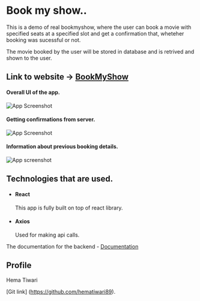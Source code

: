 # Book my show..

This is a demo of real bookmyshow, where the user can book a movie with specified seats at a specified slot and get a confirmation that, wheteher booking was sucessful or not.

The movie booked by the user will be stored in database and is retrived and shown to the user.

## Link to website -> [BookMyShow](https://bookmyshow-almabetter2022.netlify.app/)


#### Overall UI of the app.

![App Screenshot](https://snipboard.io/ndabqU.jpg)

#### Getting confirmations from server.

![App Screenshot](https://snipboard.io/fl8vd3.jpg)

#### Information about previous booking details.

![App screenshot](https://snipboard.io/pgXsoQ.jpg)


## Technologies that are used.

- #### React  
    This app is fully built on top of react library.
- #### Axios 
    Used for making api calls.

The documentation for the backend - [Documentation](https://github.com/Shankar2612/BookMyShow-Backend)




## Profile

 Hema Tiwari 

[Git link] (https://github.com/hematiwari89).




